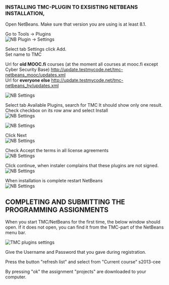 ### INSTALLING TMC-PLUGIN TO EXSISTING NETBEANS INSTALLATION, 
Open NetBeans. Make sure that version you are using is at least 8.1.

Go to Tools -> Plugins  
![NB Plugin -> Settings](https://www.cs.helsinki.fi/u/jarmoiso/tmcee/tmc-tools-plugins.jpg "Plugin -> Settings")

Select tab Settings click Add.  
Set name to TMC  

Url for **old MOOC.fi** courses (at the moment all courses at mooc.fi except Cyber Security Base) http://update.testmycode.net/tmc-netbeans_mooc/updates.xml  
Url for **everyone else** http://update.testmycode.net/tmc-netbeans_hy/updates.xml  

![NB Settings](https://www.cs.helsinki.fi/u/jarmoiso/tmcee/tmc-settings-add-tmc-update.jpg "Plugin -> Settings -> Settings")

Select tab Available Plugins, search for TMC It should show only one result. Check checkbox on its row anw and select Install  
![NB Settings](https://www.cs.helsinki.fi/u/jarmoiso/tmcee/tmc-settings-add-tmc-update.jpg "Plugin -> Settings -> Settings")   

![NB Settings](https://www.cs.helsinki.fi/u/jarmoiso/tmcee/tmc-installing-plugin1.jpg "Plugin -> Settings -> Settings")   

Click Next  
![NB Settings](https://www.cs.helsinki.fi/u/jarmoiso/tmcee/tmc-installing-plugin2.jpg "Plugin -> Settings -> Settings")   

Check Accept the terms in all license agreements  
![NB Settings](https://www.cs.helsinki.fi/u/jarmoiso/tmcee/tmc-installing-plugin3.jpg "Plugin -> Settings -> Settings")   

Click continue, when instaler complains that these plugins are not signed.  
![NB Settings](https://www.cs.helsinki.fi/u/jarmoiso/tmcee/tmc-installing-plugin4.jpg "Plugin -> Settings -> Settings")   

When installation is complete restart NetBeans  
![NB Settings](https://www.cs.helsinki.fi/u/jarmoiso/tmcee/tmc-installing-plugin5.jpg "Plugin -> Settings -> Settings")   




## COMPLETING AND SUBMITTING THE PROGRAMMING ASSIGNMENTS
When you start TMC/NetBeans for the first time, the below window should open. If it does not open, you can find it from the TMC-part of the NetBeans menu bar.  

![TMC plugins settings](https://www.cs.helsinki.fi/u/jarmoiso/tmcee/tmc-settings.jpg "TMC plugins settings")  

Give the Username and Password that you gave during registration.  

Press the button "refresh list" and select from "Current course" s2013-cee  

By pressing "ok" the assignment "projects" are downloaded to your computer.  

